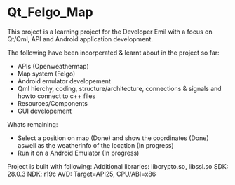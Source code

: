 # Qt_Felgo_Map
This project is a learning project for the Developer Emil with a focus on Qt/Qml, API and Android application development.

The following have been incorperated & learnt about in the project so far:
- APIs (Openweathermap)
- Map system (Felgo)
- Android emulator developement
- Qml hierchy, coding, structure/architecture, connections & signals and howto connect to c++ files
- Resources/Components
- GUI developement

Whats remaining:
- Select a position on map (Done) and show the coordinates (Done) aswell as the weatherinfo of the location (In progress)
- Run it on a Android Emulator (In progress)

Project is built with following:
Additional libraries: libcrypto.so, libssl.so
SDK: 28.0.3
NDK: r19c
AVD: Target=API25, CPU/ABI=x86
